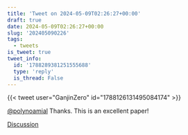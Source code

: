 ```yaml
---
title: 'Tweet on 2024-05-09T02:26:27+00:00'
draft: true
date: 2024-05-09T02:26:27+00:00
slug: '202405090226'
tags:
  - tweets
is_tweet: true
tweet_info:
  id: '1788289381251555688'
  type: 'reply'
  is_thread: False
---
```




{{< tweet user="GanjinZero" id="1788126131495084174" >}}

[@polynoamial](https://x.com/polynoamial) Thanks. This is an excellent paper!

[Discussion](https://x.com/sytelus/status/1788289381251555688)
